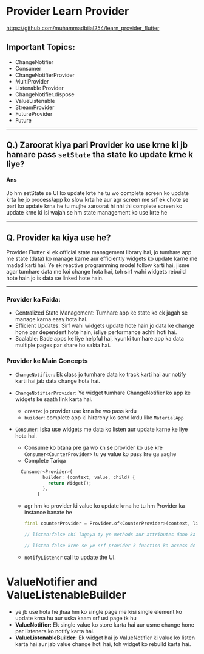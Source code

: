 # Provider Learn Provider

https://github.com/muhammadbilal254/learn_provider_flutter

## Important Topics:

- ChangeNotifier
- Consumer
- ChangeNotifierProvider
- MultiProvider
- Listenable Provider
- ChangeNotifier.dispose
- ValueListenable
- StreamProvider
- FutureProvider
- Future

---

## Q.) Zaroorat kiya pari Provider ko use krne ki jb hamare pass `setState` tha state ko update krne k liye?

#### Ans

Jb hm setState se UI ko update krte he tu wo complete screen ko update krta he jo process/app ko slow krta he aur agr screen me srf ek chote se part ko update krna he tu mujhe zaroorat hi nhi thi complete screen ko update krne ki isi wajah se hm state management ko use krte he

---

## Q. Provider ka kiya use he?

Provider Flutter ki ek official state management library hai, jo tumhare app me state (data) ko manage karne aur efficiently widgets ko update karne me madad karti hai. Ye ek reactive programming model follow karti hai, jisme agar tumhare data me koi change hota hai, toh sirf wahi widgets rebuild hote hain jo is data se linked hote hain.

---

### Provider ka Faida:

- Centralized State Management: Tumhare app ke state ko ek jagah se manage karna easy hota hai.
- Efficient Updates: Sirf wahi widgets update hote hain jo data ke change hone par dependent hote hain, isliye performance achhi hoti hai.
- Scalable: Bade apps ke liye helpful hai, kyunki tumhare app ka data multiple pages par share ho sakta hai.

### Provider ke Main Concepts

- `ChangeNotifier`: Ek class jo tumhare data ko track karti hai aur notify karti hai jab data change hota hai.
- `ChangeNotifierProvider`: Ye widget tumhare ChangeNotifier ko app ke widgets ke saath link karta hai.
  - `create`: jo provider use krna he wo pass krdu
  - `builder`: complete app ki hirarchy ko send krdu like `MaterialApp`
- `Consumer`: Iska use widgets me data ko listen aur update karne ke liye hota hai.

  - Consume ko btana pre ga wo kn se provider ko use kre `Consumer<CounterProvider>` tu ye value ko pass kre ga aaghe
  - Complete Tariqa

  ```dart
    Consumer<Provider>(
            builder: (context, value, child) {
              return Widget();
            },
          )
  ```

  - agr hm ko provider ki value ko update krna he tu hm Provider ka instance banate he

    ```dart
    final counterProvider = Provider.of<CounterProvider>(context, listen: false);

    // listen:false nhi lagaya ty ye methods aur attributes dono ka access de ga.

    // listen false krne se ye srf provider k function ka access de ga, jo help kre ga unneccessary widget ko rebuild krne se
    ```

  - `notifyListener` call to update the UI.

# ValueNotifier and ValueListenableBuilder

- ye jb use hota he jhaa hm ko single page me kisi single element ko update krna hu aur uska kaam srf usi page tk hu
- **ValueNotifier:** Ek single value ko store karta hai aur usme change hone par listeners ko notify karta hai.
- **ValueListenableBuilder:** Ek widget hai jo ValueNotifier ki value ko listen karta hai aur jab value change hoti hai, toh widget ko rebuild karta hai.
